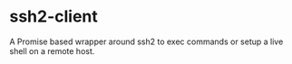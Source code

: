 # ssh2-client

A Promise based wrapper around ssh2 to exec commands or setup a live shell on a remote host.
